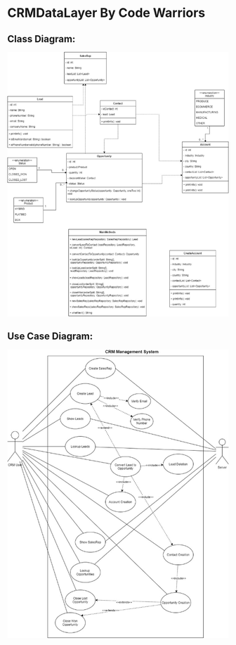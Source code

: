 # CRMDataLayer By Code Warriors

## Class Diagram:
![Class Diagram](doc/diagrams/CRMClassDiagram.jpg)

## Use Case Diagram:
![Use Case Diagram](doc/diagrams/CRMUseCaseDiagram.jpg)
